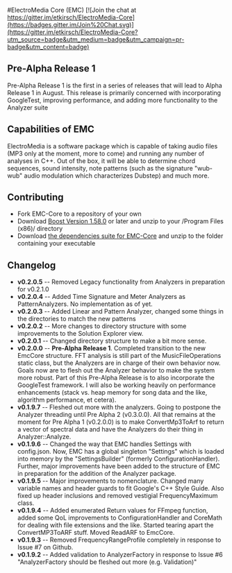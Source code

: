#ElectroMedia Core (EMC)
[![Join the chat at https://gitter.im/etkirsch/ElectroMedia-Core](https://badges.gitter.im/Join%20Chat.svg)](https://gitter.im/etkirsch/ElectroMedia-Core?utm_source=badge&utm_medium=badge&utm_campaign=pr-badge&utm_content=badge)

## Pre-Alpha Release 1
Pre-Alpha Release 1 is the first in a series of releases that will lead to Alpha Release 1 in August. This release is primarily concerned with incorporating GoogleTest, improving performance, and adding more functionality to the Analyzer suite

## Capabilities of EMC
ElectroMedia is a software package which is capable of taking audio files (MP3 only at the moment, more to come) and running any number of analyses in C++. Out of the box, it will be able to determine chord sequences, sound intensity, note patterns (such as the signature "wub-wub" audio modulation which characterizes Dubstep) and much more.

## Contributing
* Fork EMC-Core to a repository of your own
* Download [Boost Version 1.58.0](http://www.boost.org/) or later and unzip to your /Program Files (x86)/ directory
* Download [the dependencies suite for EMC-Core](http://www.neuravion.io/file.axd?file=/EMC/EMC%20Requirements.zip "EMC-Core Dependencies") and unzip to the folder containing your executable

## Changelog
* **v0.2.0.5** -- Removed Legacy functionality from Analyzers in preparation for v0.2.1.0
* **v0.2.0.4** -- Added Time Signature and Meter Analyzers as PatternAnalyzers. No implementation as of yet.
* **v0.2.0.3** -- Added Linear and Pattern Analyzer, changed some things in the directories to match the new patterns
* **v0.2.0.2** -- More changes to directory structure with some improvements to the Solution Explorer view.
* **v0.2.0.1** -- Changed directory structure to make a bit more sense.
* **v0.2.0.0** -- **Pre-Alpha Release 1**. Completed transition to the new EmcCore structure. FFT analysis is still part of the MusicFileOperations static class, but the Analyzers are in charge of their own behavior now. Goals now are to flesh out the Analyzer behavior to make the system more robust. Part of this Pre-Alpha Release is to also incorporate the GoogleTest framework. I will also be working heavily on performance enhancements (stack vs. heap memory for song data and the like, algorithm performance, et cetera).
* **v0.1.9.7** -- Fleshed out more with the analyzers. Going to postpone the Analyzer threading until Pre Alpha 2 (v0.3.0.0). All that remains at the moment for Pre Alpha 1 (v0.2.0.0) is to make ConvertMp3ToArf to return a vector of spectral data and have the Analyzers do their thing in Analyzer::Analyze.
* **v0.1.9.6** -- Changed the way that EMC handles Settings with config.json. Now, EMC has a global singleton "Settings" which is loaded into memory by the "SettingsBuilder" (formerly ConfigurationHandler). Further, major improvements have been added to the structure of EMC in preparation for the addition of the Analyzer package.
* **v0.1.9.5** -- Major improvements to nomenclature. Changed many variable names and header guards to fit Google's C++ Style Guide. Also fixed up header inclusions and removed vestigial FrequencyMaximum class.
* **v0.1.9.4** -- Added enumerated Return values for FFmpeg function, added some QoL improvements to ConfigurationHandler and CoreMath for dealing with file extensions and the like. Started tearing apart the ConvertMP3ToARF stuff. Moved ReadARF to EmcCore.
* **v0.1.9.3** -- Removed FrequencyRangeProfile completely in response to Issue #7 on Github.
* **v0.1.9.2** -- Added validation to AnalyzerFactory in response to Issue #6 "AnalyzerFactory should be fleshed out more (e.g. Validation)"